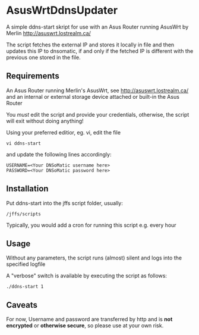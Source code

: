 # AsusWrtDdnsUpdater

A simple ddns-start skript for use with an Asus Router running AsusWrt by Merlin http://asuswrt.lostrealm.ca/

The script fetches the external IP and stores it locally in file and then updates this IP to dnsomatic, if and only if the fetched IP is different with the previous one stored in the file.

## Requirements

An Asus Router running Merlin's AsusWrt, see http://asuswrt.lostrealm.ca/ and an internal or external storage device attached or built-in the Asus Router

You *must* edit the script and provide your credentials, otherwise, the script will exit without doing anything!

Using your preferred editior, eg. vi, edit the file 

```
vi ddns-start
```
and update the following lines accordingly:

```
USERNAME=<Your DNSoMatic username here>
PASSWORD=<Your DNSoMatic password here>
```

## Installation

Put ddns-start into the jffs script folder, usually: 

```
/jffs/scripts
```

Typically, you would add a cron for running this script e.g. every hour

## Usage

Without any parameters, the script runs (almost) silent and logs into the specified logfile

A "verbose" switch is available by executing the script as follows:

```
./ddns-start 1
```

## Caveats

For now, Username and password are transferred by http and is **not encrypted** or **otherwise secure**, so please use at your own risk.
